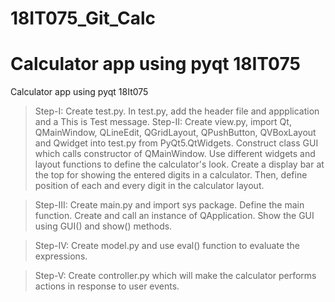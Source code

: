 # 18IT075_Git_Calc

 Calculator app using pyqt 18IT075
 =======
 Calculator app using pyqt 18It075<br>
>Step-I: Create test.py. In test.py, add the header file and appplication and a This is Test message.
>Step-II: Create view.py, import Qt, QMainWindow, QLineEdit, QGridLayout, QPushButton, QVBoxLayout and Qwidget into test.py from PyQt5.QtWidgets. Construct class GUI which calls constructor of QMainWindow. Use different widgets and layout functions to define the calculator's look. Create a display bar at the top for showing the entered digits in a calculator. Then, define position of each and every digit in the calculator layout.

>Step-III: Create main.py and import sys package. Define the main function. Create and call an instance of QApplication. Show the GUI using GUI() and show() methods.

>Step-IV: Create model.py and use eval() function to evaluate the expressions.

>Step-V: Create controller.py which will make the calculator performs actions in response to user events.